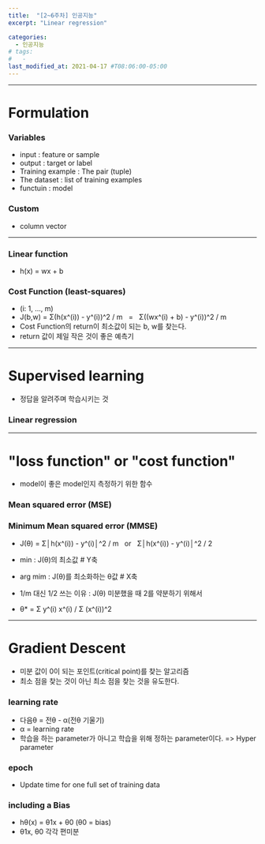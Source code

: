 ```yaml
---
title:  "[2~6주차] 인공지능"
excerpt: "Linear regression"

categories:
  - 인공지능
# tags:
#   - 
last_modified_at: 2021-04-17 #T08:06:00-05:00
---
```


---
# Formulation
### Variables
- input : feature or sample
- output : target or label
- Training example : The pair (tuple)
- The dataset : list of training examples
- functuin : model

### Custom
- column vector

---
### Linear function
- h(x) = wx + b

### Cost Function (least-squares)
- (i: 1, ..., m)
- J(b,w) = Σ(h(x^(i)) - y^(i))^2 / m &nbsp; = &nbsp; Σ((wx^(i) + b) - y^(i))^2 / m
- Cost Function의 return이 최소값이 되는 b, w를 찾는다.
- return 값이 제일 작은 것이 좋은 예측기

---
# Supervised learning
- 정답을 알려주며 학습시키는 것
### Linear regression

---
# "loss function" or "cost function"
- model이 좋은 model인지 측정하기 위한 함수

### Mean squared error (MSE)
### Minimum Mean squared error (MMSE)
- J(θ) = Σ│h(x^(i)) - y^(i)│^2 / m &nbsp; or &nbsp; Σ│h(x^(i)) - y^(i)│^2 / 2
- min : J(θ)의 최소값 # Y축
- arg mim : J(θ)를 최소화하는 θ값 # X축
- 1/m 대신 1/2 쓰는 이유 : J(θ) 미분했을 때 2를 약분하기 위해서

- θ* = Σ y^(i) x^(i) / Σ (x^(i))^2

---
# Gradient Descent
- 미분 값이 0이 되는 포인트(critical point)를 찾는 알고리즘
- 최소 점을 찾는 것이 아닌 최소 점을 찾는 것을 유도한다.

### learning rate
- 다음θ = 전θ - α(전θ 기울기)
- α = learning rate
- 학습을 하는 parameter가 아니고 학습을 위해 정하는 parameter이다. => Hyper parameter

### epoch
- Update time for one full set of training data

### including a Bias
- hθ(x) = θ1x + θ0 (θ0 = bias)
- θ1x, θ0 각각 편미분